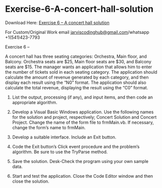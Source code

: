 # Exercise-6-A-concert-hall-solution

Download Here: [Exercise 6 – A concert hall solution](https://jarviscodinghub.com/assignment/exercise-6-a-concert-hall-solution/)

For Custom/Original Work email jarviscodinghub@gmail.com/whatsapp +1(541)423-7793

Exercise 6 –

A concert hall has three seating categories: Orchestra, Main floor, and Balcony. Orchestra seats are $25, Main floor seats are $30, and Balcony seats are $15. The manager wants an application that allows him to enter the number of tickets sold in each seating category. The application should calculate the amount of revenue generated by each category, and then display each result using the “N0” format. The application should also calculate the total revenue, displaying the result using the “C0” format.

1. List the output, processing (if any), and input items, and then code an appropriate algorithm.

2. Develop a Visual Basic Windows application. Use the following names for the solution and project, respectively; Concert Solution and Concert Project. Change the name of the form file to frmMain.vb. If necessary, change the form’s name to frmMain.

3. Develop a suitable interface. Include an Exit button.

4. Code the Exit button’s Click event procedure and the problem’s algorithm. Be sure to use the TryParse method.

5. Save the solution. Desk-Check the program using your own sample data.

6. Start and test the application. Close the Code Editor window and then close the solution.
